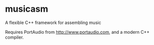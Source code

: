 # musicasm
A flexible C++ framework for assembling music

Requires PortAudio from http://www.portaudio.com, and a modern C++ compiler.

